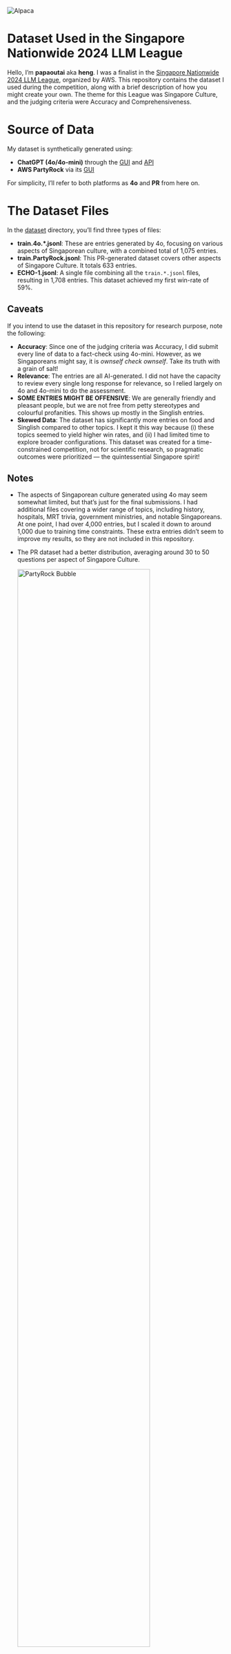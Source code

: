 ![Alpaca](images/AlpacaSG.png)

# Dataset Used in the Singapore Nationwide 2024 LLM League

Hello, I’m **papaoutai** aka **heng**. I was a finalist in the [Singapore Nationwide 2024 LLM League](https://www.youtube.com/@llmleague), organized by AWS.
This repository contains the dataset I used during the competition, along with a brief description of how you might create your own.
The theme for this League was Singapore Culture, and the judging criteria were Accuracy and Comprehensiveness.

# Source of Data
My dataset is synthetically generated using:
- **ChatGPT (4o/4o-mini)** through the [GUI](https://chatgpt.com) and [API](https://platform.openai.com)
- **AWS PartyRock** via its [GUI](https://partyrock.aws)

For simplicity, I’ll refer to both platforms as **4o** and **PR** from here on.

# The Dataset Files
In the [dataset](dataset/) directory, you’ll find three types of files:
- **train.4o.*.jsonl**: These are entries generated by 4o, focusing on various aspects of Singaporean culture, with a combined total of 1,075 entries.
- **train.PartyRock.jsonl**: This PR-generated dataset covers other aspects of Singapore Culture. It totals 633 entries.
- **ECHO-1.jsonl**: A single file combining all the `train.*.jsonl` files, resulting in 1,708 entries. This dataset achieved my first win-rate of 59%.

## Caveats
If you intend to use the dataset in this repository for research purpose, note the following:
- **Accuracy**: Since one of the judging criteria was Accuracy, I did submit every line of data to a fact-check using 4o-mini.
  However, as we Singaporeans might say, it is *ownself check ownself*. Take its truth with a grain of salt!
- **Relevance**: The entries are all AI-generated. I did not have the capacity to review every single long response for relevance,
  so I relied largely on 4o and 4o-mini to do the assessment.
- **SOME ENTRIES MIGHT BE OFFENSIVE**: We are generally friendly and pleasant people, but we are not free from
  petty stereotypes and colourful profanities. This shows up mostly in the Singlish entries.
- **Skewed Data**: The dataset has significantly more entries on food and Singlish compared to other topics.
  I kept it this way because (i) these topics seemed to yield higher win rates,
  and (ii) I had limited time to explore broader configurations.
  This dataset was created for a time-constrained competition, not for scientific research,
  so pragmatic outcomes were prioritized — the quintessential Singapore spirit!

## Notes
- The aspects of Singaporean culture generated using 4o may seem somewhat limited, but that’s just for the final submissions.
  I had additional files covering a wider range of topics, including history, hospitals, MRT trivia, government ministries, and notable Singaporeans.
  At one point, I had over 4,000 entries, but I scaled it down to around 1,000 due to training time constraints.
  These extra entries didn’t seem to improve my results, so they are not included in this repository.
- The PR dataset had a better distribution, averaging around 30 to 50 questions per aspect of Singapore Culture.

  <img src="images/PartyRock_bubble.png" alt="PartyRock Bubble" width="80%">
  
- The smallest dataset to achieve a 59% win rate consisted of 1,364 entries, which were essentially a randomized subset of ECHO-1.
  Some answers were extended, some had humor added. However, the punchlines were weak and occasionally slightly offensive 😒.


## Hyperparameters settings for ECHO-1
  Batch size of 4 was most useful to me in terms of reducing training time.
  
  | Epoch | Learning rate | Batch | Split | Lora modules  | Lora dropout |
  |:-----:|:-------------:|:-----:|:-----:|:-------------:|:------------:|
  |   8   |    0.00025    |   4   |  0.1  | q_proj,v_proj |     0.05     |

  
## Training and Evaluation stats for ECHO-1
  While I had better metrics on other datasets, they all resulted in lower win rates.
  This shows that these stats alone are not the only factors worth focusing on when
  trying to win an LLM competition. **Reminder to future self: don't obssess over it.**
 
  | Epoch | Train Loss | Eval Loss | Train Plex | Eval Plex |
  |:-----:|:----------:|:---------:|:----------:|:---------:|
  |   1   |   1.4463   |   1.3106  |   4.2474   |   3.7085  |
  |   2   |   1.2728   |   1.2445  |   3.5709   |   3.4711  |
  |   3   |   1.2146   |   1.2158  |   3.3668   |   3.3729  |
  |   4   |   1.1779   |   1.2019  |   3.2475   |   3.3266  |
  |   5   |   1.1498   |   1.1947  |   3.1576   |   3.3025  |
  |   6   |   1.1264   |   1.1913  |   3.0845   |   3.2914  |
  |   7   |   1.1063   | **1.1901**|   3.0231   |   3.2873  |
  |   8   |   1.0890   |   1.1910  |   2.9712   | **3.2034**|


## Does Word Length Matter?
The following chart shows the word length distribution of the sample train.jsonl vs train.4o.*.jsonl files.

  <img src="images/Histo4o.png" alt="train.jsonl vs 4o words length" width="80%">

This next chart shows the word length distribution of the train.PartyRock.jsonl file.
  
  <img src="images/HistoPR.png" alt="PartyRock words length" width="80%">

These graphs may suggest that word length plays a role, but they can be misleading.
In reality, the substance of the responses mattered more.
I conducted a few experiments where I simply extended the responses without adding new insights,
but this did not impress the JUDGE.
Longer responses were not necessarily more comprehensive—they were just *cheong hei* (long-winded).

Interestingly, the PartyRock data led to a sudden 4% improvement in the final days of the competition.
This dataset was specifically designed to consider multiple viewpoints, provide comprehensive discussions on each,
and present the results in a well-formatted manner.
**This highlights that substance and structure were more important than sheer length.**


# How to Generate Your Own Dataset

## Using PartyRock
This is the easiest way and we were shown that during the Gen-C workshop. It’s like programming in English. Here are a few links to try:
- [Simple AWS LLMs League Dataset Generator by TheRayG](https://partyrock.aws/u/TheRayG/PmL1RViBp/Simple-AWS-LLMs-League-Dataset-Generator)
- [Advanced AWS LLMs League Dataset Generator by TheRayG](https://partyrock.aws/u/TheRayG/IInyME_vt/Advanced-AWS-LLMs-League-Dataset-Generator)
- [QnACrafter by papaoutai](https://bit.ly/QnACrafter) [![That's me!](https://img.shields.io/badge/That's%20ME!-QnACrafter-orange)](https://bit.ly/QnACrafter)

The first two by Ray Goh were used during the AWS workshops, where we were shown how to use SageMaker and PartyRock.
They are really helpful as starting point. Remix them and read the code - there are interesting techniques in there.

The third, [QnACrafter](https://bit.ly/QnACrafter), is a PartyRock app I wrote after the competition to demonstrate
some ideas I had about generating comprehensive answers using multiple viewpoints.
The gist of what I asked PartyRock to do in QnACrafter is this:
- breakdown a question into N different AI-chosen viewpoints
- carefully format the different viewpoints heading
- expound on those viewpoints comprehensively
- present the final ideas in table form
- convert the tables into JSONL

## ChatGPT API
This require basic knowledge of Python programing. To proceed, you'll need to register for a paid account with [OpenAI](https://platform.openai.com),
as this involves using the API rather than the standard graphical user interface.

Read the API documentation; or have 4o genereate a class to use with an easy interface. To save you the trouble, here is the class it gave me (after several iteration):

```python
import openai

class GPT:
    def __init__(self, api_key=API_KEY, model='gpt-4o-mini', system='You are a helpful assistant.'):
        self.client = openai.OpenAI(api_key=api_key)
        self.model = model
        self.system_prompt = system
    
    def ask(self, prompt):
        response = self.client.chat.completions.create(
            model=self.model,
            messages=[
                {"role": "system", "content": self.system_prompt},
                {"role": "user", "content": prompt}
            ]
        )
        return response.choices[0].message.content

gpt = GPT()
res = gpt.ask('Give me an interesting question about Singlish? Give me a comprehensive answer to it too')
add_to_jsonl(res)
```
Certainly, this is just a simplification. The actual prompts needed to be more detailed concerning the types of questions and answers desired.
We need to make good use of the `system` prompt and ensure that the result is in a simple format we can parse.
Starting with `gpt-4o-mini` is imperative as it is a lot cheaper. Yada yada...
The [QnACrafter](https://bit.ly/QnACrafter) PartyRock app above serves as an excellent reference for the kinds of prompts to use.

# Questions and Comments
I created this write-up in response to requests for the dataset.
As AI continues to outperform human abilities in many intellectual areas, I feel that
it's important that we share knowledge and learn from one another to adapt effectively to these rapid advancements.

If you have questions or comments, feel free to leave me a message here on GitHub.
And yes, some of the content above were rewritten by 4o to make my *England more powderful*. 🤣

[**heng**](https://bit.ly/m/heng)
